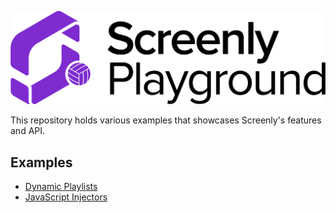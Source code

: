 ![Playground Logo](/images/playground.png)

This repository holds various examples that showcases Screenly's features and API.

## Examples

* [Dynamic Playlists](https://github.com/Screenly/playground/tree/master/dynamic-playlists/)
* [JavaScript Injectors](https://github.com/Screenly/playground/tree/master/javascript-injectors/)
